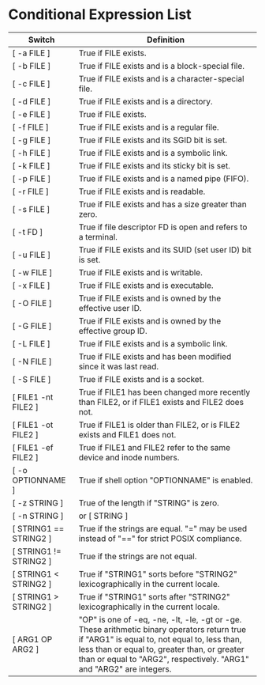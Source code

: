 # Conditional Expression List

Switch | Definition
--- | ---
[ -a FILE ] |	True if FILE exists.
[ -b FILE ] |	True if FILE exists and is a block-special file.
[ -c FILE ] |	True if FILE exists and is a character-special file.
[ -d FILE ] |	True if FILE exists and is a directory.
[ -e FILE ] |	True if FILE exists.
[ -f FILE ] |	True if FILE exists and is a regular file.
[ -g FILE ] |	True if FILE exists and its SGID bit is set.
[ -h FILE ] |	True if FILE exists and is a symbolic link.
[ -k FILE ] |	True if FILE exists and its sticky bit is set.
[ -p FILE ] |	True if FILE exists and is a named pipe (FIFO).
[ -r FILE ] |	True if FILE exists and is readable.
[ -s FILE ] |	True if FILE exists and has a size greater than zero.
[ -t FD ] |	True if file descriptor FD is open and refers to a terminal.
[ -u FILE ] |	True if FILE exists and its SUID (set user ID) bit is set.
[ -w FILE ] |	True if FILE exists and is writable.
[ -x FILE ] |	True if FILE exists and is executable.
[ -O FILE ] |	True if FILE exists and is owned by the effective user ID.
[ -G FILE ] |	True if FILE exists and is owned by the effective group ID.
[ -L FILE ] |	True if FILE exists and is a symbolic link.
[ -N FILE ] |	True if FILE exists and has been modified since it was last read.
[ -S FILE ] |	True if FILE exists and is a socket.
[ FILE1 -nt FILE2 ] |	True if FILE1 has been changed more recently than FILE2, or if FILE1 exists and FILE2 does not.
[ FILE1 -ot FILE2 ] |	True if FILE1 is older than FILE2, or is FILE2 exists and FILE1 does not.
[ FILE1 -ef FILE2 ] |	True if FILE1 and FILE2 refer to the same device and inode numbers.
[ -o OPTIONNAME ] |	True if shell option "OPTIONNAME" is enabled.
[ -z STRING ] |	True of the length if "STRING" is zero.
[ -n STRING ] | or [ STRING ] |	True if the length of "STRING" is non-zero.
[ STRING1 == STRING2 ] | 	True if the strings are equal. "=" may be used instead of "==" for strict POSIX compliance.
[ STRING1 != STRING2 ] | 	True if the strings are not equal.
[ STRING1 < STRING2 ] | 	True if "STRING1" sorts before "STRING2" lexicographically in the current locale.
[ STRING1 > STRING2 ] | 	True if "STRING1" sorts after "STRING2" lexicographically in the current locale.
[ ARG1 OP ARG2 ] |	"OP" is one of -eq, -ne, -lt, -le, -gt or -ge. These arithmetic binary operators return true if "ARG1" is equal to, not equal to, less than, less than or equal to, greater than, or greater than or equal to "ARG2", respectively. "ARG1" and "ARG2" are integers.